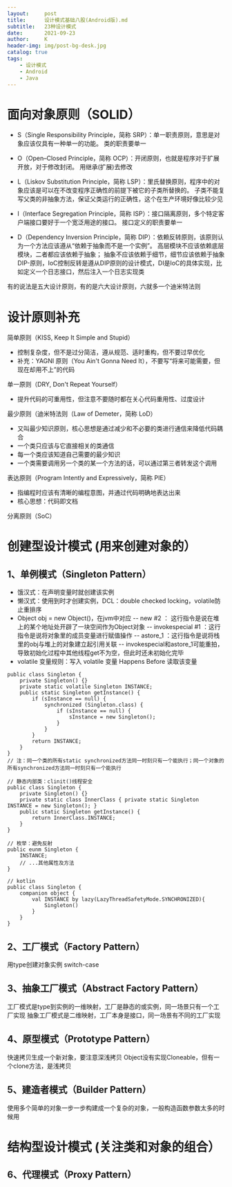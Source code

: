 ```yaml
---
layout:     post
title:      设计模式基础八股(Android版).md
subtitle:   23种设计模式
date:       2021-09-23
author:     K
header-img: img/post-bg-desk.jpg
catalog: true
tags:
    - 设计模式
    - Android
    - Java
---
```


# 面向对象原则（SOLID）

- S（Single Responsibility Principle，简称 SRP）：单一职责原则，意思是对象应该仅具有一种单一的功能。
类的职责要单一

- O（Open–Closed Principle，简称 OCP）：开闭原则，也就是程序对于扩展开放，对于修改封闭。 
用继承(扩展)去修改

- L（Liskov Substitution Principle，简称 LSP）：里氏替换原则，程序中的对象应该是可以在不改变程序正确性的前提下被它的子类所替换的。
子类不能复写父类的非抽象方法，保证父类运行的正确性，这个在生产环境好像比较少见

- I（Interface Segregation Principle，简称 ISP）：接口隔离原则，多个特定客户端接口要好于一个宽泛用途的接口。
接口定义的职责要单一

- D（Dependency Inversion Principle，简称 DIP）：依赖反转原则，该原则认为一个方法应该遵从“依赖于抽象而不是一个实例”。
高层模块不应该依赖底层模块，二者都应该依赖于抽象；
抽象不应该依赖于细节，细节应该依赖于抽象
DIP-原则，IoC控制反转是遵从DIP原则的设计模式，DI是IoC的具体实现，比如定义一个日志接口，然后注入一个日志实现类

有的说法是五大设计原则，有的是六大设计原则，六就多一个迪米特法则

# 设计原则补充

简单原则（KISS, Keep It Simple and Stupid）
- 控制复杂度，但不是过分简洁，遵从规范、适时重构，但不要过早优化
- 补充：YAGNI 原则（You Ain't Gonna Need It），不要写“将来可能需要，但现在却用不上”的代码

单一原则（DRY, Don't Repeat Yourself）
- 提升代码的可重用性，但注意不要随时都在关心代码重用性、过度设计

最少原则（迪米特法则（Law of Demeter，简称 LoD）
- 又叫最少知识原则，核心思想是通过减少和不必要的类进行通信来降低代码耦合
- 一个类只应该与它直接相关的类通信
- 每一个类应该知道自己需要的最少知识
- 一个类需要调用另一个类的某一个方法的话，可以通过第三者转发这个调用

表达原则（Program Intently and Expressively，简称 PIE）
- 指编程时应该有清晰的编程意图，并通过代码明确地表达出来
- 核心思想：代码即文档

分离原则（SoC）

# 创建型设计模式 (用来创建对象的）

## 1、单例模式（Singleton Pattern）
- 饿汉式：在声明变量时就创建该实例
- 懒汉式：使用到时才创建实例，DCL：double checked locking，volatile防止重排序
- Object obj = new Object()，在jvm中对应
-- new #2 ： 这行指令是说在堆上的某个地址处开辟了一块空间作为Object对象
-- invokespecial #1 ：这行指令是说将对象里的成员变量进行赋值操作
-- astore_1 ：这行指令是说将栈里的obj与堆上的对象建立起引用关联
-- invokespecial和astore_1可能重拍，导致初始化过程中其他线程get不为空，但此时还未初始化完毕
- volatile 变量规则：写入 volatile 变量 Happens Before 读取该变量
```
public class Singleton {
    private Singleton() {}
    private static volatile Singleton INSTANCE;
    public static Singleton getInstance() {
        if (sInstance == null) {
            synchronized (Singleton.class) {
                if (sInstance == null) {
                    sInstance = new Singleton();
                }
            }
        }
        return INSTANCE;
    }
}
// 注：同一个类的所有static synchronized方法同一时刻只有一个能执行；同一个对象的所有synchronized方法同一时刻只有一个能执行
```
```
// 静态内部类：clinit()线程安全
public class Singleton {
    private Singleton() {}
    private static class InnerClass { private static Singleton INSTANCE = new Singleton(); }
    public static Singleton getInstance() {
        return InnerClass.INSTANCE;
    }
}
```
```
// 枚举：避免反射
public eunm Singleton {
    INSTANCE;
    // ...其他属性及方法
}
```
```
// kotlin
public class Singleton {
    companion object {
        val INSTANCE by lazy(LazyThreadSafetyMode.SYNCHRONIZED){
            Singleton()
        }
    }
}
```

## 2、工厂模式（Factory Pattern）
用type创建对象实例
switch-case

## 3、抽象工厂模式（Abstract Factory Pattern）
工厂模式是type到实例的一维映射，工厂是静态的或实例，同一场景只有一个工厂实现
抽象工厂模式是二维映射，工厂本身是接口，同一场景有不同的工厂实现

## 4、原型模式（Prototype Pattern）
快速拷贝生成一个新对象，要注意深浅拷贝
Object没有实现Cloneable，但有一个clone方法，是浅拷贝

## 5、建造者模式（Builder Pattern）
使用多个简单的对象一步一步构建成一个复杂的对象，一般构造函数参数太多的时候用


# 结构型设计模式 (关注类和对象的组合）
## 6、代理模式（Proxy Pattern）





